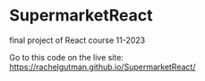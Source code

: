 # SupermarketReact
final project of React course 11-2023

Go to this code on the live site: https://rachelgutman.github.io/SupermarketReact/